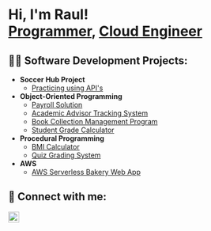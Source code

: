 <h1>Hi, I'm Raul! <br/><a href="https://github.com/RaulJRodriguez">Programmer</a>, <a href="https://www.linkedin.com/in/rauljrodriguez/">Cloud Engineer</a></h1>

<h2>👨‍💻 Software Development Projects:</h2>

- <b>Soccer Hub Project</b>
  - [Practicing using API's](https://github.com/joshmadakor1/Algorithms-Practice)
- <b>Object-Oriented Programming</b>
  - [Payroll Solution](https://github.com/RaulJRodriguez/PayrollSolution)
  - [Academic Advisor Tracking System](https://github.com/RaulJRodriguez/AcademicAdvisingTracker)
  - [Book Collection Management Program](https://github.com/RaulJRodriguez/BookCollection)
  - [Student Grade Calculator](https://github.com/RaulJRodriguez/Object-Oriented-Programming)
- <b>Procedural Programming</b>
  - [BMI Calculator](https://github.com/RaulJRodriguez/BMICalculator)
  - [Quiz Grading System](https://github.com/RaulJRodriguez/QuizGrading)
- <b>AWS</b>
  - [AWS Serverless Bakery Web App](https://github.com/RaulJRodriguez/ServerlessAWS)

<h2> 🤳 Connect with me:</h2>

[<img align="left" alt="RaulJRodriguez | LinkedIn" width="22px" src="https://cdn.jsdelivr.net/npm/simple-icons@v3/icons/linkedin.svg" />][linkedin]

[linkedin]: https://linkedin.com/in/rauljrodriguez/
